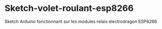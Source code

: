# Sketch-volet-roulant-esp8266
Sketch Arduino fonctionnant sur les modules relais electrodragon ESP8266
